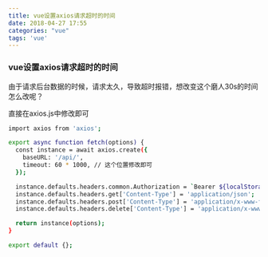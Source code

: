 ```yaml
---
title: vue设置axios请求超时的时间
date: 2018-04-27 17:55
categories: "vue"
tags: 'vue'
---
```

### vue设置axios请求超时的时间
<!-- more -->

由于请求后台数据的时候，请求太久，导致超时报错，想改变这个磨人30s的时间怎么改呢？

直接在axios.js中修改即可

``` bash
import axios from 'axios';

export async function fetch(options) {
  const instance = await axios.create({
    baseURL: '/api/',
    timeout: 60 * 1000, // 这个位置修改即可
  });

  instance.defaults.headers.common.Authorization = `Bearer ${localStorage.getItem('token')}`;
  instance.defaults.headers.get['Content-Type'] = 'application/json';
  instance.defaults.headers.post['Content-Type'] = 'application/x-www-form-urlencoded';
  instance.defaults.headers.delete['Content-Type'] = 'application/x-www-form-urlencoded';

  return instance(options);
}

export default {};
```